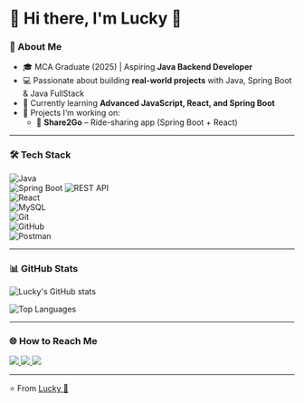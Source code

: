 # 👋 Hi there, I'm Lucky 🫡  

### 🚀 About Me  
- 🎓 MCA Graduate (2025) | Aspiring **Java Backend Developer**  
- 💻 Passionate about building **real-world projects** with Java, Spring Boot & Java FullStack  
- 🌱 Currently learning **Advanced JavaScript, React, and Spring Boot**  
- 🔭 Projects I’m working on:  
   - 🚗 **Share2Go** – Ride-sharing app (Spring Boot + React) 

---

### 🛠️ Tech Stack  
![Java](https://img.shields.io/badge/Java-orange?logo=java&logoColor=white)  
![Spring Boot](https://img.shields.io/badge/Spring%20Boot-brightgreen?logo=springboot&logoColor=white)
![REST API](https://img.shields.io/badge/REST%20API-02569B?logo=fastapi&logoColor=white)  
![React](https://img.shields.io/badge/React-blue?logo=react&logoColor=white)  
![MySQL](https://img.shields.io/badge/MySQL-blue?logo=mysql&logoColor=white)  
![Git](https://img.shields.io/badge/Git-F05032?logo=git&logoColor=white)  
![GitHub](https://img.shields.io/badge/GitHub-181717?logo=github&logoColor=white)  
![Postman](https://img.shields.io/badge/Postman-orange?logo=postman&logoColor=white)  

---

### 📊 GitHub Stats  
![Lucky's GitHub stats](https://github-readme-stats.vercel.app/api?username=Laxmankale&show_icons=true&theme=tokyonight)  

![Top Languages](https://github-readme-stats.vercel.app/api/top-langs/?username=Laxmankale&layout=compact&theme=tokyonight)  

---

### 🌐 How to Reach Me  

<a href="mailto:lakhankale888@gmail.com">
  <img src="https://img.shields.io/badge/Email-D14836?style=for-the-badge&logo=gmail&logoColor=white"/>
</a>

<a href="https://www.linkedin.com/in/lakhan-kale-29886123b/">
  <img src="https://img.shields.io/badge/LinkedIn-0077B5?style=for-the-badge&logo=linkedin&logoColor=white"/>
</a>

<a href="https://github.com/Laxmankale">
  <img src="https://img.shields.io/badge/GitHub-181717?style=for-the-badge&logo=github&logoColor=white"/>
</a>


---

⭐️ From [Lucky 🫡](https://github.com/Laxmankale)
